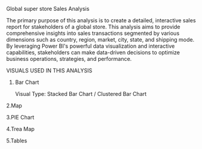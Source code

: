 Global super store Sales Analysis

The primary purpose of this analysis is to create a detailed, interactive sales report for stakeholders of a global store. This analysis aims to provide comprehensive insights into sales transactions segmented by various dimensions such as country, region, market, city, state, and shipping mode. By leveraging Power BI's powerful data visualization and interactive capabilities, stakeholders can make data-driven decisions to optimize business operations, strategies, and performance.

VISUALS USED IN THIS ANALYSIS

1. Bar Chart
   
   Visual Type: Stacked Bar Chart / Clustered Bar Chart
   
2.Map

3.PIE Chart

4.Trea Map

5.Tables
